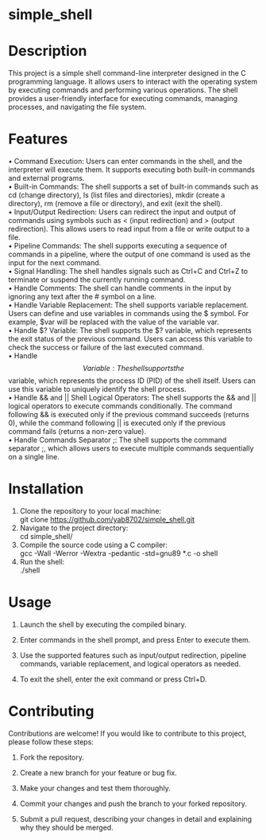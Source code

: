 # simple_shell

# Description

This project is a simple shell command-line interpreter designed in the C programming language. It allows users to interact with the operating system by executing commands and performing various operations. The shell provides a user-friendly interface for executing commands, managing processes, and navigating the file system.

# Features

• Command Execution: Users can enter commands in the shell, and the interpreter will execute them. It supports executing both built-in commands and external programs.  
• Built-in Commands: The shell supports a set of built-in commands such as cd (change directory), ls (list files and directories), mkdir (create a directory), rm (remove a file or directory), and exit (exit the shell).  
• Input/Output Redirection: Users can redirect the input and output of commands using symbols such as < (input redirection) and > (output redirection). This allows users to read input from a file or write output to a file.  
• Pipeline Commands: The shell supports executing a sequence of commands in a pipeline, where the output of one command is used as the input for the next command.  
• Signal Handling: The shell handles signals such as Ctrl+C and Ctrl+Z to terminate or suspend the currently running command.  
• Handle Comments: The shell can handle comments in the input by ignoring any text after the # symbol on a line.  
• Handle Variable Replacement: The shell supports variable replacement. Users can define and use variables in commands using the $ symbol. For example, $var will be replaced with the value of the variable var.     
• Handle $? Variable: The shell supports the $? variable, which represents the exit status of the previous command. Users can access this variable to check the success or failure of the last executed command.       
• Handle $$ Variable: The shell supports the $$ variable, which represents the process ID (PID) of the shell itself. Users can use this variable to uniquely identify the shell process.  
• Handle && and || Shell Logical Operators: The shell supports the && and || logical operators to execute commands conditionally. The command following && is executed only if the previous command succeeds (returns 0), while the command following || is executed only if the previous command fails (returns a non-zero value).  
• Handle Commands Separator ;: The shell supports the command separator ;, which allows users to execute multiple commands sequentially on a single line.

# Installation

1. Clone the repository to your local machine:  
   git clone https://github.com/yab8702/simple_shell.git
2. Navigate to the project directory:  
   cd simple_shell/
3. Compile the source code using a C compiler:  
   gcc -Wall -Werror -Wextra -pedantic -std=gnu89 \*.c -o shell
4. Run the shell:  
   ./shell

# Usage

1. Launch the shell by executing the compiled binary.

2. Enter commands in the shell prompt, and press Enter to execute them.

3. Use the supported features such as input/output redirection, pipeline commands, variable replacement, and logical operators as needed.

4. To exit the shell, enter the exit command or press Ctrl+D.

# Contributing

Contributions are welcome! If you would like to contribute to this project, please follow these steps:

1. Fork the repository.

2. Create a new branch for your feature or bug fix.

3. Make your changes and test them thoroughly.

4. Commit your changes and push the branch to your forked repository.

5. Submit a pull request, describing your changes in detail and explaining why they should be merged.
